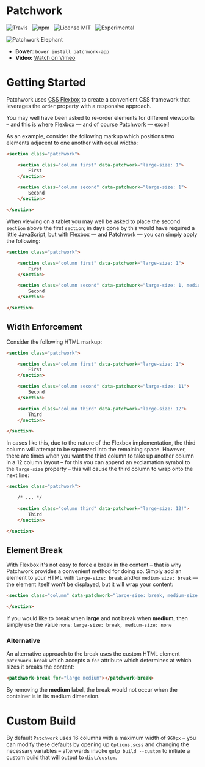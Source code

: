# Patchwork

![Travis](http://img.shields.io/travis/Wildhoney/Patchwork.svg?style=flat)
&nbsp;
![npm](http://img.shields.io/npm/v/patchwork-app.svg?style=flat)
&nbsp;
![License MIT](http://img.shields.io/badge/License-MIT-lightgrey.svg?style=flat)
&nbsp;
![Experimental](http://img.shields.io/badge/%20!%20%20-experimental-blue.svg?style=flat)

![Patchwork Elephant](http://www.baby-books-guide.com/image-files/elmer-the-patchwork-elephant-01.jpg)

* **Bower:** `bower install patchwork-app`
* **Video:** [Watch on Vimeo](https://vimeo.com/116708086)

# Getting Started

Patchwork uses [CSS Flexbox](https://developer.mozilla.org/en-US/docs/Web/Guide/CSS/Flexible_boxes) to create a convenient CSS framework that leverages the `order` property with a responsive approach.

You may well have been asked to re-order elements for different viewports &ndash; and this is where Flexbox &mdash; and of course Patchwork &mdash; excel!

As an example, consider the following markup which positions two elements adjacent to one another with equal widths:

```html
<section class="patchwork">

    <section class="column first" data-patchwork="large-size: 1">
        First
    </section>

    <section class="column second" data-patchwork="large-size: 1">
        Second
    </section>

</section>
```

When viewing on a tablet you may well be asked to place the second `section` above the first `section`; in days gone by this would have required a little JavaScript, but with Flexbox &mdash; and Patchwork &mdash; you can simply apply the following:

```html
<section class="patchwork">

    <section class="column first" data-patchwork="large-size: 1">
        First
    </section>

    <section class="column second" data-patchwork="large-size: 1, medium-order: -1">
        Second
    </section>

</section>
```

## Width Enforcement

Consider the following HTML markup:

```html
<section class="patchwork">

    <section class="column first" data-patchwork="large-size: 1">
        First
    </section>

    <section class="column second" data-patchwork="large-size: 11">
        Second
    </section>

    <section class="column third" data-patchwork="large-size: 12">
        Third
    </section>

</section>
```

In cases like this, due to the nature of the Flexbox implementation, the third column will attempt to be squeezed into the remaining space. However, there are times when you want the third column to take up another column in a 12 column layout &ndash; for this you can append an exclamation symbol to the `large-size` property &ndash; this will cause the third column to wrap onto the next line:

```html
<section class="patchwork">

    /* ... */

    <section class="column third" data-patchwork="large-size: 12!">
        Third
    </section>

</section>
```

## Element Break

With Flexbox it's not easy to force a break in the content &ndash; that is why Patchwork provides a convenient method for doing so. Simply add an element to your HTML with `large-size: break` and/or `medium-size: break` &mdash; the element itself won't be displayed, but it will wrap your content:

```html
<section class="column" data-patchwork="large-size: break, medium-size: break">

</section>
```

If you would like to break when **large** and not break when **medium**, then simply use the value `none`: `large-size: break, medium-size: none`

### Alternative

An alternative approach to the break uses the custom HTML element `patchwork-break` which accepts a `for` attribute which determines at which sizes it breaks the content:

```html
<patchwork-break for="large medium"></patchwork-break>
```

By removing the **medium** label, the break would not occur when the container is in its medium dimension.

# Custom Build

By default `Patchwork` uses 16 columns with a maximum width of `960px` &ndash; you can modify these defaults by opening up `Options.scss` and changing the necessary variables &ndash; afterwards invoke `gulp build --custom` to initiate a custom build that will output to `dist/custom`.